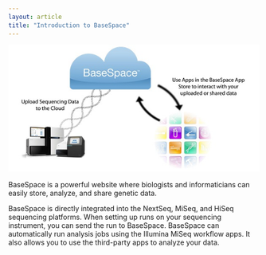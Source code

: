 ```yaml
---
layout: article
title: "Introduction to BaseSpace"
---
```

![Intro to BaseSpace](/images/intro_to_basespace.jpg)  

BaseSpace is a powerful website where biologists and  informaticians can easily store, analyze, and share genetic data.  

BaseSpace is directly integrated into the NextSeq, MiSeq, and HiSeq sequencing platforms. When setting up runs on your sequencing instrument, you can send the run to BaseSpace. BaseSpace can automatically run analysis jobs using the Illumina MiSeq workflow apps. It also allows you to use the third-party apps to analyze your data.  
